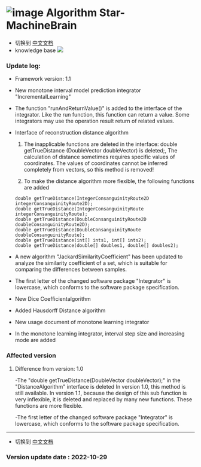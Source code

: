 # ![image](https://user-images.githubusercontent.com/113756063/194830221-abe24fcc-484b-4769-b3b7-ec6d8138f436.png) Algorithm Star-MachineBrain

- 切换到 [中文文档](https://github.com/BeardedManZhao/algorithmStar/blob/main/src_code/update/1.0_1.1-Chinese.md)
- knowledge base
  <a href="https://github.com/BeardedManZhao/algorithmStar/blob/main/KnowledgeDocument/knowledge%20base.md">
  <img src = "https://user-images.githubusercontent.com/113756063/194832492-f8c184c1-55e8-4f16-943a-34b99ac751d4.png"/>
  </a>

### Update log:

* Framework version: 1.1

- New monotone interval model prediction integrator "IncrementalLearning"
- The function "runAndReturnValue()" is added to the interface of the integrator. Like the run function, this function
  can return a value. Some integrators may use the operation result return of related values.
- Interface of reconstruction distance algorithm

    1. The inapplicable functions are deleted in the interface: double getTrueDistance (DoubleVector doubleVector) is
       deleted;, The calculation of distance sometimes requires specific values of coordinates. The values of
       coordinates cannot be inferred completely from vectors, so this method is removed!

    2. To make the distance algorithm more flexible, the following functions are added

  ```
  double getTrueDistance(IntegerConsanguinityRoute2D integerConsanguinityRoute2D);
  double getTrueDistance(IntegerConsanguinityRoute integerConsanguinityRoute);
  double getTrueDistance(DoubleConsanguinityRoute2D doubleConsanguinityRoute2D);
  double getTrueDistance(DoubleConsanguinityRoute doubleConsanguinityRoute);
  double getTrueDistance(int[] ints1, int[] ints2);
  double getTrueDistance(double[] doubles1, double[] doubles2);
  ```
- A new algorithm "JackardSimilarityCoefficient" has been updated to analyze the similarity coefficient of a set, which
  is suitable for comparing the differences between samples.
- The first letter of the changed software package "Integrator" is lowercase, which conforms to the software package
  specification.
- New Dice Coefficientalgorithm
- Added Hausdorff Distance algorithm
- New usage document of monotone learning integrator
- In the monotone learning integrator, interval step size and increasing mode are added

### Affected version

1. Difference from version: 1.0

   -The "double getTrueDistance(DoubleVector doubleVector);" in the "DistanceAlgorithm" interface is deleted In version
   1.0, this method is still available. In version 1.1, because the design of this sub function is very inflexible, it
   is deleted and replaced by many new functions. These functions are more flexible.

   -The first letter of the changed software package "Integrator" is lowercase, which conforms to the software package
   specification.

<hr>

- 切换到 [中文文档](https://github.com/BeardedManZhao/algorithmStar/blob/main/src_code/README-Chinese.md)

### Version update date : 2022-10-29

